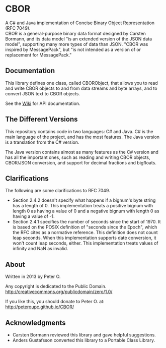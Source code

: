 CBOR
====

A C# and Java implementation of Concise Binary Object Representation (RFC 7049).  
CBOR is a general-purpose binary data format designed by Carsten 
Bormann, and its data model "is an extended version of the JSON data model",
supporting many more types of data than JSON. "CBOR was inspired by 
MessagePack", but "is not intended as a version of or replacement for 
MessagePack."

Documentation
------------

This library defines one class, called CBORObject, that allows you to read and
write CBOR objects to and from data streams and byte arrays, and to convert JSON
text to CBOR objects.

See the [Wiki](https://github.com/peteroupc/CBOR/wiki) for API documentation.

The Different Versions
-----------

This repository contains code in two languages: C# and Java.
C# is the main language of the project, and has the most features.  The Java
version is a translation from the C# version. 

The Java version contains almost as many features as the C# version
and has all the important ones, such as reading and writing CBOR objects,
CBOR/JSON conversion, and support for decimal fractions and bigfloats.

Clarifications
------------------

The following are some clarifications to RFC 7049.

* Section 2.4.2 doesn't specify what happens if a bignum's byte
  string has a length of 0.  This implementation treats a positive
  bignum with length 0 as having a value of 0 and a negative
  bignum with length 0 as having a value of -1.
* Section 2.4.1 specifies the number of seconds since the start of 1970.  It is
  based on the POSIX definition of "seconds since the Epoch", which
  the RFC cites as a normative reference.  This definition does not
  count leap seconds.  When this implementation supports date
  conversion, it won't count leap seconds, either.  This implementation
  treats values of infinity and NaN as invalid.

About
-----------

Written in 2013 by Peter O.

Any copyright is dedicated to the Public Domain.
http://creativecommons.org/publicdomain/zero/1.0/

If you like this, you should donate to Peter O.
at: http://peteroupc.github.io/CBOR/

Acknowledgments
-----------

* Carsten Bormann reviewed this library and gave helpful suggestions.
* Anders Gustafsson converted this library to a Portable Class Library.